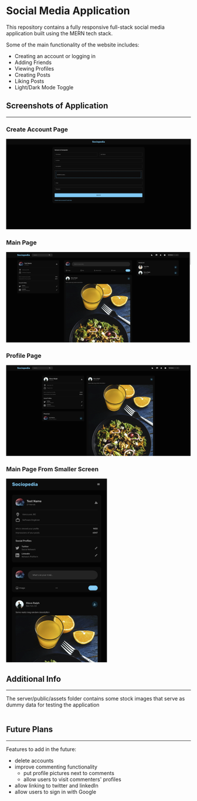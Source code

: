 # Social Media Application
This repository contains a fully responsive full-stack social media application built using the MERN tech stack.  

Some of the main functionality of the website includes:
- Creating an account or logging in
- Adding Friends
- Viewing Profiles
- Creating Posts
- Liking Posts
- Light/Dark Mode Toggle

## Screenshots of Application
---
### Create Account Page
<img src="readMeAssets/CreateAccount.png" width="750px">  

<br />

### Main Page
<img src="readMeAssets/MainPage.png" width="750px">

<br />

### Profile Page
<img src="readMeAssets/ProfilePage.png" width="750px">

<br />

### Main Page From Smaller Screen
<img src="readMeAssets/MobileMainPage.png" height="500px">

<br />

## Additional Info
---
The server/public/assets folder contains some stock images that serve as dummy data for testing the application  
<br />

## Future Plans
---
Features to add in the future:
- delete accounts
- improve commenting functionality
    - put profile pictures next to comments
    - allow users to visit commenters' profiles
- allow linking to twitter and linkedIn
- allow users to sign in with Google
